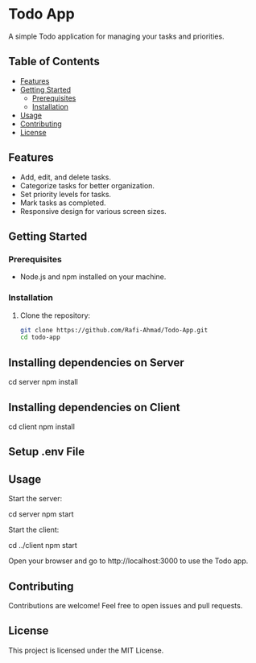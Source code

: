 # Todo App

A simple Todo application for managing your tasks and priorities.

## Table of Contents

- [Features](#features)
- [Getting Started](#getting-started)
  - [Prerequisites](#prerequisites)
  - [Installation](#installation)
- [Usage](#usage)
- [Contributing](#contributing)
- [License](#license)

## Features

- Add, edit, and delete tasks.
- Categorize tasks for better organization.
- Set priority levels for tasks.
- Mark tasks as completed.
- Responsive design for various screen sizes.

## Getting Started

### Prerequisites

- Node.js and npm installed on your machine.

### Installation

1. Clone the repository:

   ```bash
   git clone https://github.com/Rafi-Ahmad/Todo-App.git
   cd todo-app

   
## Installing dependencies on Server

 cd server
 npm install

## Installing dependencies on Client

 cd client
 npm install

 ## Setup .env File


## Usage

Start the server:

cd server
npm start


Start the client:


cd ../client
npm start


Open your browser and go to http://localhost:3000 to use the Todo app.


## Contributing
Contributions are welcome! Feel free to open issues and pull requests.

## License
This project is licensed under the MIT License.









